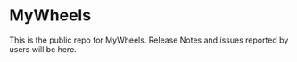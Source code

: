# MyWheels
This is the public repo for MyWheels. Release Notes and issues reported by users will be here.
